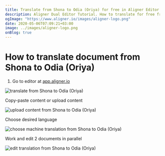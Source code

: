 ```yaml
---
title: Translate from Shona to Odia (Oriya) for free in Aligner Editor
description: Aligner Dual Editor Tutorial. How to translate for free from Shona to Odia (Oriya). Aligner is multilingual document management platform. 
ogImage: "https://www.aligner.io/images/aligner-logo.png"
date: 2020-05-06T07:09:21+03:00
image: ../images/aligner-logo.png
onBlog: true
---
```


# How to translate document from Shona to Odia (Oriya)

1. Go to editor at [app.aligner.io](https://app.aligner.io "Aligner App web page")

![translate from Shona to Odia (Oriya)](../aligner-blank-editor.png "translate from Shona to Odia (Oriya)")

Copy-paste content or upload content

![upload content from Shona to Odia (Oriya)](../aligner-uploaded-document.png "upload content from Shona to Odia (Oriya)")

Choose desired language

![choose machine translation from Shona to Odia (Oriya)](../aligner-language-dropdown.png "choose machine translation from Shona to Odia (Oriya)")

Work and edit 2 documents in parallel

![edit translation from Shona to Odia (Oriya)](../aligner-double-sitded-editor.png "edit translation from Shona to Odia (Oriya)")

